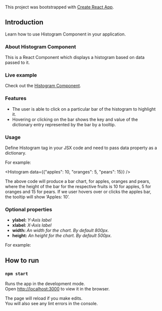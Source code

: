 This project was bootstrapped with [Create React App](https://github.com/facebook/create-react-app).

## Introduction

Learn how to use Histogram Component in your application.


### About Histogram Component

This is a React Component which displays a histogram based on data passed to it.

### Live example

Check out the [Histogram Component](https://github.com/bbatjargal/histogram-chart).


### Features

- The user is able to click on a particular bar of the histogram to highlight it.
- Hovering or clicking on the bar shows the key and value of the dictionary entry represented by the bar by a tooltip.

### Usage

Define Histogram tag in your JSX code and need to pass data property as a dictionary.

For example:

<Histogram data={{"apples": 10, "oranges": 5, "pears": 15}} />

The above code will produce a bar chart, for apples, oranges and pears, where the height of the bar for the respective fruits is 10 for apples, 5 for oranges and 15 for pears. If we user hovers over or clicks the apples bar, the tooltip will show ‘Apples: 10’.

### Optional properties
- <strong>ylabel:</strong> <em>Y-Axis label</em>
- <strong>xlabel:</strong> <em>X-Axis label</em>
- <strong>width:</strong> <em>An width for the chart. By default 800px.</em>
- <strong>height:</strong> <em>An height for the chart. By default 500px.</em>

For example:

<Histogram data={data} 
        ylabel="Counts" 
        xlabel="Fruits"
        width="800"
        height="500" />



## How to run

### `npm start`

Runs the app in the development mode.<br />
Open [http://localhost:3000](http://localhost:3000) to view it in the browser.

The page will reload if you make edits.<br />
You will also see any lint errors in the console.
